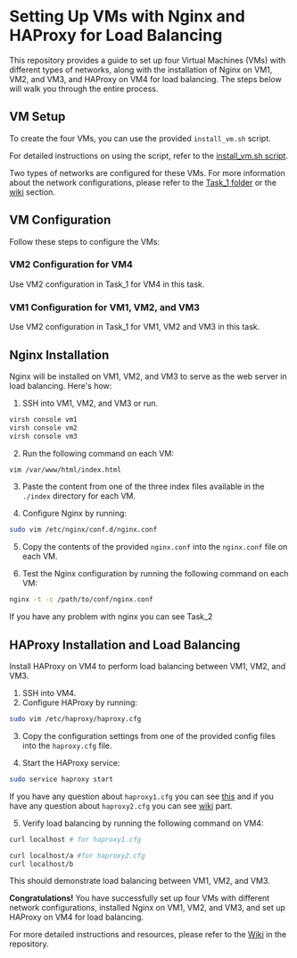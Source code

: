 # Setting Up VMs with Nginx and HAProxy for Load Balancing

This repository provides a guide to set up four Virtual Machines (VMs) with different types of networks, along with the installation of Nginx on VM1, VM2, and VM3, and HAProxy on VM4 for load balancing. The steps below will walk you through the entire process.

## VM Setup

To create the four VMs, you can use the provided `install_vm.sh` script.

For detailed instructions on using the script, refer to the [install_vm.sh script](https://github.com/mhesfahani97/DigiNext-DevOps-BootCamp/blob/main/Task_1/VM_Task/install_vm.sh).

Two types of networks are configured for these VMs. For more information about the network configurations, please refer to the [Task_1 folder](https://github.com/mhesfahani97/DigiNext-DevOps-BootCamp/tree/main/Task_1) or the [wiki](https://github.com/mhesfahani97/DigiNext-DevOps-BootCamp/wiki/Task_1) section.

## VM Configuration

Follow these steps to configure the VMs:

### VM2 Configuration for VM4

Use VM2 configuration in Task_1 for VM4 in this task.

### VM1 Configuration for VM1, VM2, and VM3

Use VM2 configuration in Task_1 for VM1, VM2 and VM3 in this task.

## Nginx Installation

Nginx will be installed on VM1, VM2, and VM3 to serve as the web server in load balancing. Here's how:

1. SSH into VM1, VM2, and VM3 or run.
```bash
virsh console vm1
virsh console vm2
virsh console vm3
```
2. Run the following command on each VM:

```bash
vim /var/www/html/index.html
```

3. Paste the content from one of the three index files available in the `./index` directory for each VM.

4. Configure Nginx by running:

```bash
sudo vim /etc/nginx/conf.d/nginx.conf
```

5. Copy the contents of the provided `nginx.conf` into the `nginx.conf` file on each VM.

6. Test the Nginx configuration by running the following command on each VM:

```bash
nginx -t -c /path/to/conf/nginx.conf
```
If you have any problem with nginx you can see Task_2

## HAProxy Installation and Load Balancing

Install HAProxy on VM4 to perform load balancing between VM1, VM2, and VM3.

1. SSH into VM4.
2. Configure HAProxy by running:

```bash
sudo vim /etc/haproxy/haproxy.cfg
```

3. Copy the configuration settings from one of the provided config files into the `haproxy.cfg` file.

4. Start the HAProxy service:

```bash
sudo service haproxy start
```
If you have any question about `haproxy1.cfg` you can see [this](https://github.com/mhesfahani97/DigiNext-DevOps-BootCamp/wiki/Task_3#haproxy_learninghaproxycfg-) and if you have any question about `haproxy2.cfg` you can see [wiki](https://github.com/mhesfahani97/DigiNext-DevOps-BootCamp/wiki) part.

5. Verify load balancing by running the following command on VM4:

```bash
curl localhost # for haproxy1.cfg

curl localhost/a #for haproxy2.cfg
curl localhost/b
```

This should demonstrate load balancing between VM1, VM2, and VM3.

**Congratulations!** You have successfully set up four VMs with different network configurations, installed Nginx on VM1, VM2, and VM3, and set up HAProxy on VM4 for load balancing.

For more detailed instructions and resources, please refer to the [Wiki](https://github.com/mhesfahani97/DigiNext-DevOps-BootCamp/wiki) in the repository.
